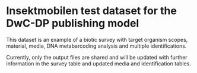 # Insektmobilen test dataset for the DwC-DP publishing model
This dataset is an example of a biotic survey with target organism scopes, material, media, DNA metabarcoding analysis and multiple identifications.

Currently, only the output files are shared and will be updated with further information in the survey table and updated media and identification tables.
